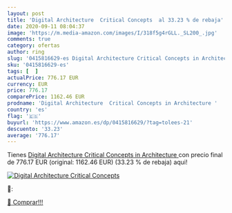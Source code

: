 ```yaml
---
layout: post
title: 'Digital Architecture  Critical Concepts  al 33.23 % de rebaja'
date: 2020-09-11 08:04:37
image: 'https://m.media-amazon.com/images/I/318f5g4rGLL._SL200_.jpg'
comments: true
category: ofertas
author: ring
slug: '0415816629-es Digital Architecture Critical Concepts in Architecture'
sku: '0415816629-es'
tags: [  ]
actualPrice: 776.17 EUR
currency: EUR
price: 776.17
comparePrice: 1162.46 EUR
prodname: 'Digital Architecture  Critical Concepts in Architecture '
country: 'es'
flag: '🇪🇸'
buyurl: 'https://www.amazon.es/dp/0415816629/?tag=tolees-21'
descuento: '33.23'
average: '776.17'
---
```


Tienes [Digital Architecture  Critical Concepts in Architecture ](https://www.amazon.es/dp/0415816629/?tag=tolees-21) con precio final de  776.17 EUR (original: 1162.46 EUR) (33.23 %  de rebaja) aqui!

[![Digital Architecture  Critical Concepts ](https://m.media-amazon.com/images/I/318f5g4rGLL._SL200_.jpg)](https://www.amazon.es/dp/0415816629/?tag=tolees-21)

🔎:


[🛒 Comprar!!!](https://www.amazon.es/dp/0415816629/?tag=tolees-21)
